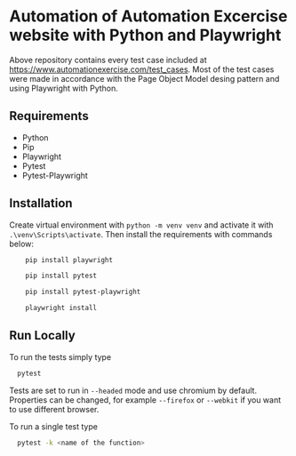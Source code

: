
# Automation of Automation Excercise website with Python and Playwright


Above repository contains every test case included at https://www.automationexercise.com/test_cases. Most of the test cases were made in accordance with the Page Object Model desing pattern and using Playwright with Python.



## Requirements


* Python
* Pip
* Playwright
* Pytest
* Pytest-Playwright


## Installation


Create virtual environment with ```python -m venv venv``` and activate it with ```.\venv\Scripts\activate```. Then install the requirements with commands below:


```bash
    pip install playwright
```

```bash
    pip install pytest
```


```bash
    pip install pytest-playwright
```


```bash
    playwright install
```


## Run Locally


To run the tests simply type 


```bash
  pytest
```


Tests are set to run in ```--headed``` mode and use chromium by default. Properties can be changed, for example ```--firefox``` or ```--webkit``` if you want to use different browser. 


To run a single test type


```bash
  pytest -k <name of the function>
```

